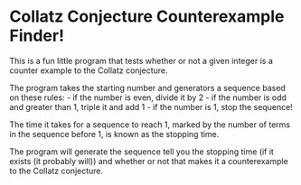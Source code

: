 # Collatz Conjecture Counterexample Finder!

This is a fun little program that tests whether or not a given integer is a counter example to the Collatz conjecture.

The program takes the starting number and generators a sequence based on these rules:
    - if the number is even, divide it by 2
    - if the number is odd and greater than 1, triple it and add 1
    - if the number is 1, stop the sequence!
    
The time it takes for a sequence to reach 1, marked by the number of terms in the sequence before 1, is known as the stopping time.

The program will generate the sequence tell you the stopping time (if it exists (it probably will)) and whether or not that makes it a counterexample to the Collatz conjecture.
